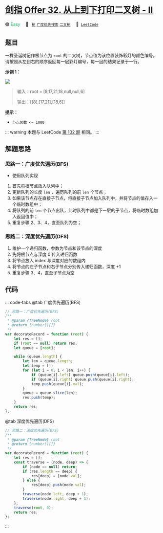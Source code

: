 # [剑指 Offer 32. 从上到下打印二叉树 - II](https://leetcode.cn/problems/cong-shang-dao-xia-da-yin-er-cha-shu-ii-lcof/)

🟢 <font color=#15bd66>Easy</font>&emsp; 🔖&ensp; [`树`](/leetcode/outline/tag/tree.md) [`广度优先搜索`](/leetcode/outline/tag/breadth-first-search.md) [`二叉树`](/leetcode/outline/tag/binary-tree.md)&emsp; 🔗&ensp;[`LeetCode`](https://leetcode.cn/problems/cong-shang-dao-xia-da-yin-er-cha-shu-ii-lcof/)

## 题目

一棵圣诞树记作根节点为 `root` 的二叉树，节点值为该位置装饰彩灯的颜色编号。请按照从左到右的顺序返回每一层彩灯编号，每一层的结果记录于一行。

**示例 1：**

![](https://pic.leetcode.cn/1694758674-XYrUiV-%E5%89%91%E6%8C%87%20Offer%2032%20-%20I_%E7%A4%BA%E4%BE%8B1.png)

> 输入：root = [8,17,21,18,null,null,6]
>
> 输出：[[8],[17,21],[18,6]]

**提示：**

- `节点总数 <= 1000`

::: warning
本题与 LeetCode [第 102 题](./0102.md) 相同。
:::

## 解题思路

### 思路一：广度优先遍历(BFS)

- 使用队列实现

1. 首先将根节点放入队列中；
2. 更新队列的长度 `len` ，遍历队列的前 `len` 个节点；
3. 如果该节点存在直接子节点，将直接子节点加入队列中，并将节点的值存入一个临时数组中；
4. 将队列的前 `len` 个节点出队，此时队列中都是下一层的子节点，将临时数组加入返回值中；
5. 重复步骤 2、3、4，直至队列为空；

### 思路二：深度优先遍历(DFS)

1. 维护一个递归函数，参数为节点和该节点的深度
2. 先将根节点与深度 0 传入递归函数
3. 将节点放入 index 与深度对应的数组内
4. 将节点的左子节点和右子节点分别传入递归函数，深度 +1
5. 重复步骤 3、4，直至子节点为空

## 代码

::: code-tabs
@tab 广度优先遍历(BFS)

```javascript
// 思路一：广度优先遍历(BFS)
/**
 * @param {TreeNode} root
 * @return {number[][]}
 */
var decorateRecord = function (root) {
	let res = [];
	if (root == null) return res;
	let queue = [root];

	while (queue.length) {
		let len = queue.length;
		let temp = [];
		for (let i = 0; i < len; i++) {
			if (queue[i].left) queue.push(queue[i].left);
			if (queue[i].right) queue.push(queue[i].right);
			temp.push(queue[i].val);
		}
		queue = queue.slice(len);
		res.push(temp);
	}
	return res;
};
```

@tab 深度优先遍历(DFS)

```javascript
// 思路二：深度优先遍历(DFS)
/**
 * @param {TreeNode} root
 * @return {number[][]}
 */
var decorateRecord = function (root) {
	let res = [];
	const traverse = (node, deep) => {
		if (node == null) return;
		if (res.length == deep) {
			res[deep] = [node.val];
		} else {
			res[deep].push(node.val);
		}
		traverse(node.left, deep + 1);
		traverse(node.right, deep + 1);
	};
	traverse(root, 0);
	return res;
};
```

:::
